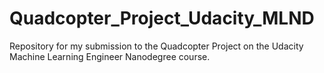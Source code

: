 # Quadcopter_Project_Udacity_MLND
Repository for my submission to the Quadcopter Project on the Udacity Machine Learning Engineer Nanodegree course. 
